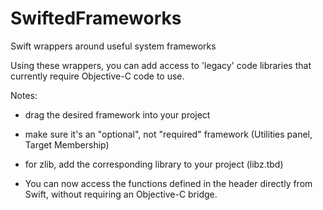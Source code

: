 # SwiftedFrameworks
Swift wrappers around useful system frameworks

Using these wrappers, you can add access to 'legacy' code libraries that currently require Objective-C code to use.

Notes:

- drag the desired framework into your project
- make sure it's an "optional", not "required" framework (Utilities panel, Target Membership)
- for zlib, add the corresponding library to your project (libz.tbd)

- You can now access the functions defined in the header directly from Swift, without requiring an Objective-C bridge.
